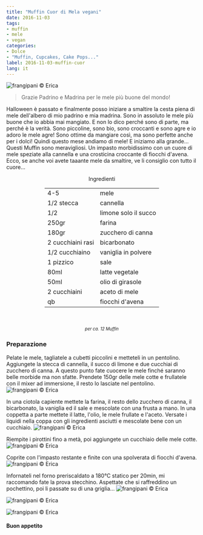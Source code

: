 ```yaml
---
title: "Muffin Cuor di Mela vegani"
date: 2016-11-03
tags:
- muffin
- mele
- vegan
categories:
- Dolce
- "Muffin, Cupcakes, Cake Pops..."
label: 2016-11-03-muffin-cuor
lang: it
---
```

![](header.jpg "frangipani © Erica")

> Grazie Padrino e Madrina per le mele più buone del mondo!

Halloween è passato e finalmente posso iniziare a smaltire la cesta piena di mele dell'albero di mio padrino e mia madrina. Sono in assoluto le mele più buone che io abbia mai mangiato. E non lo dico perché sono di parte, ma perché è la verità. Sono piccoline, sono bio, sono croccanti e sono agre e io adoro le mele agre! Sono ottime da mangiare così, ma sono perfette anche per i dolci! Quindi questo mese andiamo di mele! E iniziamo alla grande... Questi Muffin sono meravigliosi. Un impasto morbidissimo con un cuore di mele speziate alla cannella e una crosticina croccante di fiocchi d'avena. Ecco, se anche voi avete taaante mele da smaltire, ve li consiglio con tutto il cuore...

<div id="wrapper" style="text-align: center">
  <div id="yourdiv" style="display: inline-block;">
  <div class="ingredients">
    <div class="ingredients-title">Ingredienti</div>
    <table>
      <tbody>
        </tr>
        <tr>
          <td>4-5</td>
          <td>mele</td>
        </tr>
        <tr>
          <td>1/2 stecca</td>
          <td>cannella</td>
        </tr>
        <tr>
          <td>1/2</td>
          <td>limone solo il succo</td>
        </tr>
        <tr>
          <td>250gr</td>
          <td>farina</td>
        </tr>
        <tr>
          <td>180gr</td>
          <td>zucchero di canna</td>
        </tr>
        <tr>
          <td>2 cucchiaini rasi</td>
          <td>bicarbonato</td>
        </tr>
        <tr>
          <td>1/2 cucchiaino</td>
          <td>vaniglia in polvere</td>
        </tr>
        <tr>
          <td>1 pizzico</td>
          <td>sale</td>
        </tr>
        <tr>
          <td>80ml</td>
          <td>latte vegetale</td> 
        </tr>
        <tr>
          <td>50ml</td>
          <td>olio di girasole</td>
        </tr>
        <tr>
          <td>2 cucchiaini</td>
          <td>aceto di mele</td>
        </tr>
        <tr>
          <td>qb</td>
          <td>fiocchi d'avena</td>   
        </tr>
      </tbody>
    </table>
    <br></br>
    <i class="pull-right" style="font-size: 80%;">per ca. 12 Muffin</i>
  </div>
  </div>
</div>


<h3>
  <font color="grey">
    <i class="fa fa-cogs"></i>
  </font> Preparazione
</h3>

Pelate le mele, tagliatele a cubetti piccolini e metteteli in un pentolino. Aggiungete la stecca di cannella, il succo di limone e due cucchiai di zucchero di canna. A questo punto fate cuocere le mele finché saranno belle morbide ma non sfatte. Prendete 150gr delle mele cotte e frullatele con il mixer ad immersione, il resto lo lasciate nel pentolino.
![](melecotte.jpg "frangipani © Erica")

In una ciotola capiente mettete la farina, il resto dello zucchero di canna, il bicarbonato, la vaniglia ed il sale e mescolate con una frusta a mano. In una coppetta a parte mettete il latte, l'olio, le mele frullate e l'aceto. Versate i liquidi nella coppa con gli ingredienti asciutti e mescolate bene con un cucchiaio.
![](impasto.jpg "frangipani © Erica")

Riempite i pirottini fino a metà, poi aggiungete un cucchiaio delle mele cotte.
![](pirottini.jpg "frangipani © Erica")

Coprite con l'impasto restante e finite con una spolverata di fiocchi d'avena.
![](teglia.jpg "frangipani © Erica")

Infornateli nel forno preriscaldato a 180°C statico per 20min, mi raccomando fate la prova stecchino. Aspettate che si raffreddino un pochettino, poi li passate su di una griglia...
![](risultato1.jpg "frangipani © Erica")

![](risultato2.jpg "frangipani © Erica")

![](risultato3.jpg "frangipani © Erica")


<h4>Buon appetito
  <font color="red">
    <i class="fa fa-smile-o"></i>
  </font>
</h4>
